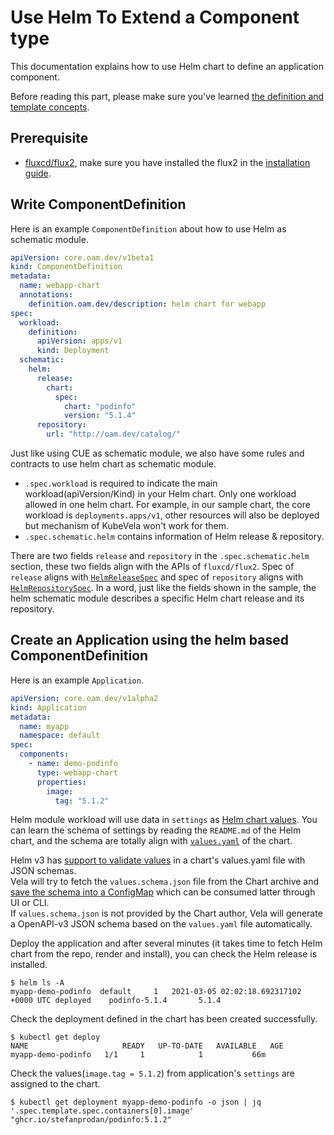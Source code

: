 # Use Helm To Extend a Component type

This documentation explains how to use Helm chart to define an application component.

Before reading this part, please make sure you've learned [the definition and template concepts](../platform-engineers/definition-and-templates.md).

## Prerequisite

* [fluxcd/flux2](../install.md#3-optional-install-flux2), make sure you have installed the flux2 in the [installation guide](https://kubevela.io/#/en/install).

## Write ComponentDefinition

Here is an example `ComponentDefinition` about how to use Helm as schematic module.

```yaml
apiVersion: core.oam.dev/v1beta1
kind: ComponentDefinition
metadata:
  name: webapp-chart
  annotations:
    definition.oam.dev/description: helm chart for webapp
spec:
  workload:
    definition:
      apiVersion: apps/v1
      kind: Deployment
  schematic:
    helm:
      release:
        chart:
          spec:
            chart: "podinfo"
            version: "5.1.4"
      repository:
        url: "http://oam.dev/catalog/"
```

Just like using CUE as schematic module, we also have some rules and contracts to use helm chart as schematic module.

- `.spec.workload` is required to indicate the main workload(apiVersion/Kind) in your Helm chart.
Only one workload allowed in one helm chart.
For example, in our sample chart, the core workload is `deployments.apps/v1`, other resources will also be deployed but mechanism of KubeVela won't work for them.
- `.spec.schematic.helm` contains information of Helm release & repository.

There are two fields `release` and `repository` in the `.spec.schematic.helm` section, these two fields align with the APIs of `fluxcd/flux2`. Spec of `release` aligns with [`HelmReleaseSpec`](https://github.com/fluxcd/helm-controller/blob/main/docs/api/helmrelease.md) and spec of `repository` aligns with [`HelmRepositorySpec`](https://github.com/fluxcd/source-controller/blob/main/docs/api/source.md#source.toolkit.fluxcd.io/v1beta1.HelmRepository).
In a word, just like the fields shown in the sample, the helm schematic module describes a specific Helm chart release and its repository.

## Create an Application using the helm based ComponentDefinition

Here is an example `Application`.

```yaml
apiVersion: core.oam.dev/v1alpha2
kind: Application
metadata:
  name: myapp
  namespace: default
spec:
  components:
    - name: demo-podinfo 
      type: webapp-chart 
      properties: 
        image:
          tag: "5.1.2"
```

Helm module workload will use data in `settings` as [Helm chart values](https://github.com/captainroy-hy/podinfo/blob/master/charts/podinfo/values.yaml).
You can learn the schema of settings by reading the `README.md` of the Helm
chart, and the schema are totally align with
[`values.yaml`](https://github.com/captainroy-hy/podinfo/blob/master/charts/podinfo/values.yaml)
of the chart.  

Helm v3 has [support to validate
values](https://helm.sh/docs/topics/charts/#schema-files) in a chart's
values.yaml file with JSON schemas.  
Vela will try to fetch the `values.schema.json` file from the Chart archive and
[save the schema into a
ConfigMap](https://kubevela.io/#/en/platform-engineers/openapi-v3-json-schema.md)
which can be consumed latter through UI or CLI.  
If `values.schema.json` is not provided by the Chart author, Vela will generate a
OpenAPI-v3 JSON schema based on the `values.yaml` file automatically.  

Deploy the application and after several minutes (it takes time to fetch Helm chart from the repo, render and install), you can check the Helm release is installed.
```shell
$ helm ls -A
myapp-demo-podinfo	default  	1 	2021-03-05 02:02:18.692317102 +0000 UTC	deployed	podinfo-5.1.4   	5.1.4
```
Check the deployment defined in the chart has been created successfully.
```shell
$ kubectl get deploy
NAME                     READY   UP-TO-DATE   AVAILABLE   AGE
myapp-demo-podinfo   1/1     1            1           66m
```

Check the values(`image.tag = 5.1.2`) from application's `settings` are assigned to the chart.
```shell
$ kubectl get deployment myapp-demo-podinfo -o json | jq '.spec.template.spec.containers[0].image'
"ghcr.io/stefanprodan/podinfo:5.1.2"
```
